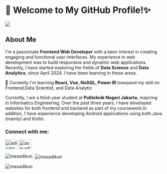 <h1>👋 Welcome to My GitHub Profile!✨ </h1>
<img src="https://cdn.dribbble.com/userupload/3004204/file/original-a03b5e672824cdc769fe1c0ce574d6d8.gif"></img>

<h2>About Me</h2>
  <p>I'm a passionate <strong>Frontend Web Developer</strong> with a keen interest in creating engaging and functional user interfaces. My experience in web development was to build responsive and dynamic web applications. Recently, I have started exploring the fields of <strong>Data Science</strong> and <strong>Data Analytics</strong>, since April 2024. I have been learning in these areas.</p>
<p>🌱 Currently I'm learning <strong>React, Vue, NoSQL, Power BI</strong> toexpand my skill on Frontend,Data Scientist, and Data Analytic</p><p>Currently, I am a third-year student at <strong>Politeknik Negeri Jakarta</strong>, majoring in Informatics Engineering. Over the past three years, I have developed websites for both frontend and backend as part of my coursework.In addition, I have experience developing Android applications using both Java (mainly) and Kotlin.</p>


<h3 align="left">Connect with me:</h3>
<p align="left">
<a href="https://linkedin.com/in/adi-satrio-wicaksono" target="blank"><img align="center" src="https://raw.githubusercontent.com/rahuldkjain/github-profile-readme-generator/master/src/images/icons/Social/linked-in-alt.svg" alt="adi satrio wicaksono" height="30" width="40" /></a>
<a href="https://instagram.com/asw.adi" target="blank"><img align="center" src="https://raw.githubusercontent.com/rahuldkjain/github-profile-readme-generator/master/src/images/icons/Social/instagram.svg" alt="asw.adi" height="30" width="40" /></a>
</p>

<p><img align="left" src="https://github-readme-stats.vercel.app/api/top-langs?username=masadikun&show_icons=true&locale=en&layout=compact" alt="masadikun" /></p>

<p>&nbsp;<img align="center" src="https://github-readme-stats.vercel.app/api?username=masadikun&show_icons=true&locale=en" alt="masadikun" /></p>

<p><img align="center" src="https://github-readme-streak-stats.herokuapp.com/?user=masadikun&" alt="masadikun" /></p>
<!--
**MasAdiKun/MasAdiKun** is a ✨ _special_ ✨ repository because its `README.md` (this file) appears on your GitHub profile.

Here are some ideas to get you started:

- 🔭 I’m currently working on ...
- 🌱 I’m currently learning React, Vue, NoSQL, PowerBI
- 👯 I’m looking to collaborate on ...
- 🤔 I’m looking for help with ...
- 💬 Ask me about ...
- 📫 How to reach me: ...
- 😄 Pronouns: ...
- ⚡ Fun fact: ...
-->
